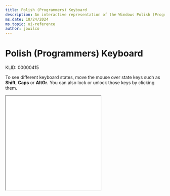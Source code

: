 ```yaml
---
title: Polish (Programmers) Keyboard
description: An interactive representation of the Windows Polish (Programmers) keyboard. To see different keyboard states, click or move the mouse over the state keys.
ms.date: 10/24/2024
ms.topic: ui-reference
author: jowilco
---
```


# Polish (Programmers) Keyboard

KLID: 00000415

To see different keyboard states, move the mouse over state keys such as **Shift**, **Caps** or **AltGr**. You can also lock or unlock those keys by clicking them.

<iframe src="kbdpl1.html" height="300"></iframe>

